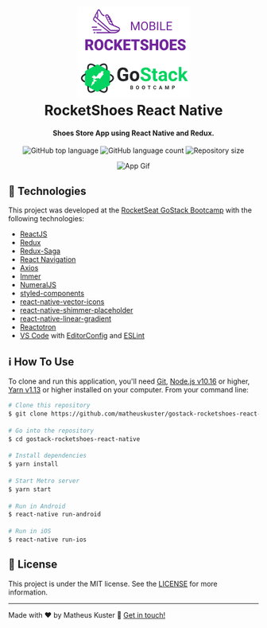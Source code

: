 <h1 align="center">
    <img alt="GoStack" src="./.github/Rocketshoes_Mobile.png" width="auto"  />
    <br />
    RocketShoes React Native
</h1>

<h4 align="center">
  Shoes Store App using React Native and Redux.
</h4>

<p align="center">
  <img alt="GitHub top language" src="https://img.shields.io/github/languages/top/matheuskuster/gostack-rocketshoes-react-native.svg">

  <img alt="GitHub language count" src="https://img.shields.io/github/languages/count/matheuskuster/gostack-rocketshoes-react-native.svg">

  <img alt="Repository size" src="https://img.shields.io/github/repo-size/matheuskuster/gostack-rocketshoes-react-native.svg">

  <br/>

</p>

<p align="center">
<img src="./.github/demo.gif" alt="App Gif" height="500">
</p>

## :rocket: Technologies

This project was developed at the [RocketSeat GoStack Bootcamp](https://rocketseat.com.br/bootcamp) with the following technologies:

- [ReactJS](https://reactjs.org/)
- [Redux](https://redux.js.org/)
- [Redux-Saga](https://redux-saga.js.org/)
- [React Navigation](https://reactnavigation.org/)
- [Axios](https://github.com/axios/axios)
- [Immer](https://github.com/immerjs/immer)
- [NumeralJS](http://numeraljs.com/)
- [styled-components](https://www.styled-components.com/)
- [react-native-vector-icons](https://github.com/oblador/react-native-vector-icons)
- [react-native-shimmer-placeholder](https://github.com/tomzaku/react-native-shimmer-placeholder)
- [react-native-linear-gradient](https://github.com/react-native-community/react-native-linear-gradient)
- [Reactotron](https://infinite.red/reactotron)
- [VS Code](https://code.visualstudio.com/) with [EditorConfig](https://editorconfig.org/) and [ESLint](https://eslint.org/)

## :information_source: How To Use

To clone and run this application, you'll need [Git](https://git-scm.com), [Node.js v10.16](https://nodejs.org) or higher, [Yarn v1.13](https://yarnpkg.com/) or higher installed on your computer. From your command line:

```bash
# Clone this repository
$ git clone https://github.com/matheuskuster/gostack-rocketshoes-react-native

# Go into the repository
$ cd gostack-rocketshoes-react-native

# Install dependencies
$ yarn install

# Start Metro server
$ yarn start

# Run in Android
$ react-native run-android

# Run in iOS
$ react-native run-ios
```

## :memo: License

This project is under the MIT license. See the [LICENSE](https://github.com/matheuskuster/gostack-rocketshoes-react-native/blob/master/LICENSE) for more information.

---

Made with ♥ by Matheus Kuster :wave: [Get in touch!](https://www.linkedin.com/in/matheus-kuster/)
